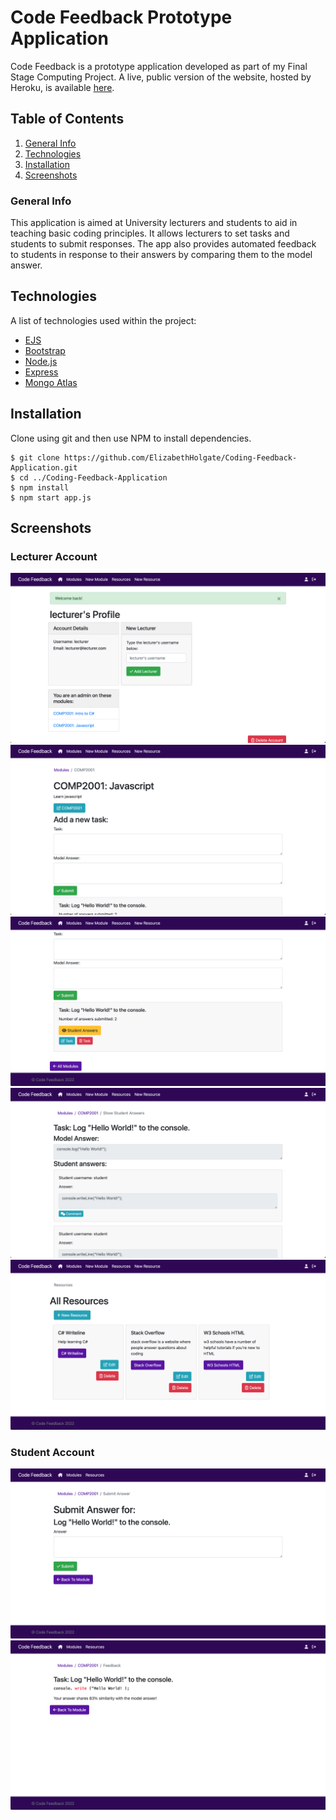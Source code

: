 # Code Feedback Prototype Application
Code Feedback is a prototype application developed as part of my Final Stage Computing Project. A live, public version of the website, hosted by Heroku, is available [here](https://code-feedback.herokuapp.com/).

## Table of Contents
1. [General Info](#general-info)
2. [Technologies](#technologies)
3. [Installation](#installation)
4. [Screenshots](#screenshots)
### General Info
This application is aimed at University lecturers and students to aid in teaching basic coding principles. It allows lecturers to set tasks and students to submit responses. The app also provides automated feedback to students in response to their answers by comparing them to the model answer.
## Technologies
A list of technologies used within the project:
* [EJS](https://ejs.co)
* [Bootstrap](https://getbootstrap.com/docs/5.1/getting-started/introduction/)
* [Node.js](https://nodejs.org/en/)
* [Express](http://expressjs.com)
* [Mongo Atlas](https://www.mongodb.com/atlas)
## Installation
Clone using git and then use NPM to install dependencies.
```
$ git clone https://github.com/ElizabethHolgate/Coding-Feedback-Application.git
$ cd ../Coding-Feedback-Application
$ npm install
$ npm start app.js
```
## Screenshots
### Lecturer Account
![Lecturer Profile](./screenshots/Lecturer_Profile.png?raw=true "Lecturer Profile")
![Module view 1](./screenshots/Module1.png?raw=true "Module view 1")
![Module view 2](./screenshots/Module2.png?raw=true "Module view 2")
![View student answers](./screenshots/Student_Answers.png?raw=true "Student Answers")
![Resources](./screenshots/All_Resources.png?raw=true "Resources")
### Student Account
![Submit answer](./screenshots/Submit_Answer.png?raw=true "Submit Answers")
![Feedback](./screenshots/Auto_Feedback.png?raw=true "Automated Feedback")
